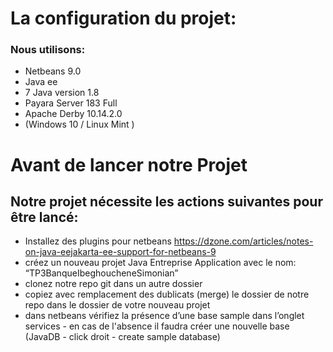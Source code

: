 # La configuration du projet: 
### Nous utilisons: 
- Netbeans 9.0 
- Java ee 
- 7 Java version 1.8 
- Payara Server 183 Full 
- Apache Derby 10.14.2.0 
- (Windows 10 / Linux Mint )

# Avant de lancer notre Projet 
## Notre projet nécessite les actions suivantes pour être lancé: 
- Installez des plugins pour netbeans 
	https://dzone.com/articles/notes-on-java-eejakarta-ee-support-for-netbeans-9 
- créez un nouveau projet Java Entreprise Application avec le nom: 
	“TP3BanqueIbeghoucheneSimonian” 
- clonez notre repo git dans un autre dossier 
- copiez avec remplacement des dublicats (merge) le dossier de notre repo dans le 
	dossier de votre nouveau projet 
- dans netbeans vérifiez la présence d’une base sample dans l’onglet services - en cas 
	de l'absence il faudra créer une nouvelle base (JavaDB - click droit - create sample database)

